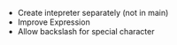 - Create intepreter separately (not in main)
- Improve Expression
- Allow backslash for special character